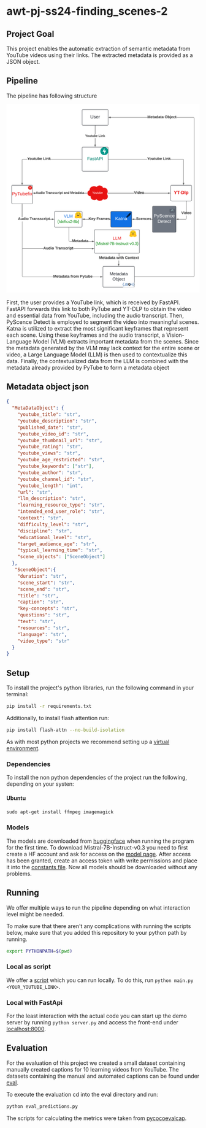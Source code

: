 # awt-pj-ss24-finding_scenes-2


## Project Goal

This project enables the automatic extraction of semantic metadata from YouTube videos using their links. The extracted metadata is provided as a JSON object.

## Pipeline

The pipeline has following structure

![alt text](./utils/assets/Pipeline.png)


First, the user provides a YouTube link, which is received by FastAPI. FastAPI forwards this link to both PyTube and YT-DLP to obtain the video and essential data from YouTube, including the audio transcript. Then, PyScence Detect is employed to segment the video into meaningful scenes. Katna is utilized to extract the most significant keyframes that represent each scene. Using these keyframes and the audio transcript, a Vision-Language Model (VLM) extracts important metadata from the scenes. Since the metadata generated by the VLM may lack context for the entire scene or video, a Large Language Model (LLM) is then used to contextualize this data. Finally, the contextualized data from the LLM is combined with the metadata already provided by PyTube to form a metadata object

## Metadata object json

```json
{
  "MetaDataObject": {
    "youtube_title": "str",
    "youtube_description": "str",
    "published_date": "str",
    "youtube_video_id": "str",
    "youtube_thumbnail_url": "str",
    "youtube_rating": "str",
    "youtube_views": "str",
    "youtube_age_restricted": "str",
    "youtube_keywords": ["str"],
    "youtube_author": "str",
    "youtube_channel_id": "str",
    "youtube_length": "int",
    "url": "str",
    "llm_description": "str",
    "learning_resource_type": "str",
    "intended_end_user_role": "str",
    "context": "str",
    "difficulty_level": "str",
    "discipline": "str",
    "educational_level": "str",
    "target_audience_age": "str",
    "typical_learning_time": "str",
    "scene_objects": ["SceneObject"]
  },
   "SceneObject":{
    "duration": "str",
    "scene_start": "str",
    "scene_end": "str",
    "title": "str",
    "caption": "str",
    "key-concepts": "str",
    "questions": "str",
    "text": "str",
    "resources": "str",
    "language": "str",
    "video_type": "str"
  }
}
```
## Setup


To install the project's python libraries, run the following command in your terminal:

```bash
pip install -r requirements.txt
```

Additionally, to install flash attention run:

```bash
pip install flash-attn --no-build-isolation
```

As with most python projects we recommend setting up a [virtual environment](https://docs.python.org/3/library/venv.html).

### Dependencies

To install the non python dependencies of the project run the following, depending on your systen:

#### Ubuntu

`sudo apt-get install ffmpeg imagemagick`

### Models

The models are downloaded from [huggingface](https://huggingface.co/) when running the program for the first time. To download Mistral-7B-Instruct-v0.3 you need to first create a HF account and ask for access on the [model page](https://huggingface.co/mistralai/Mistral-7B-Instruct-v0.3). After access has been granted, create an access token with write permissions and place it into the [constants file](./utils/constants.py). Now all models should be downloaded without any problems. 

## Running

We offer multiple ways to run the pipeline depending on what interaction level might be needed.

To make sure that there aren't any complications with running the scripts below, make sure that you added this repository to your python path by running.

```bash
export PYTHONPATH=$(pwd)
```

### Local as script
We offer a [script](./main.py) which you can run locally. To do this, run ```python main.py <YOUR_YOUTUBE_LINK>```.

### Local with FastApi
For the least interaction with the actual code you can start up the demo server by running ```python server.py``` and access the front-end under [localhost:8000](http://localhost:8000).

## Evaluation

For the evaluation of this project we created a small dataset containing manually created captions for 10 learning videos from YouTube. The datasets containing the manual and automated captions can be found under [eval](./eval).

To execute the evaluation cd into the eval directory and run:

```bash
python eval_predictions.py
```

The scripts for calculating the metrics were taken from [pycocoevalcap](https://github.com/salaniz/pycocoevalcap).
